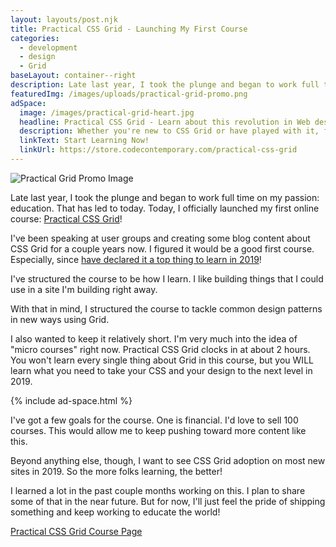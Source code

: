```yaml
---
layout: layouts/post.njk
title: Practical CSS Grid - Launching My First Course
categories:
  - development
  - design
  - Grid
baseLayout: container--right
description: Late last year, I took the plunge and began to work full time on my passion - education. That has led to today. Today, I officially launched my first online course - Practical CSS Grid!
featuredImg: /images/uploads/practical-grid-promo.png
adSpace: 
  image: /images/practical-grid-heart.jpg
  headline: Practical CSS Grid - Learn about this revolution in Web design!
  description: Whether you're new to CSS Grid or have played with it, finding practical examples of this new layout mechanism is the best way to learn it's power. Sign up below for two hours of practical grid knowledge just for you!
  linkText: Start Learning Now!
  linkUrl: https://store.codecontemporary.com/practical-css-grid
---
```


![Practical Grid Promo Image](/images/uploads/practical-grid-promo.png)

Late last year, I took the plunge and began to work full time on my passion: education. That has led to today. Today, I officially launched my first online course: [Practical CSS Grid](https://store.codecontemporary.com/practical-css-grid)!

I've been speaking at user groups and creating some blog content about CSS Grid for a couple years now. I figured it would be a good first course. Especially, since [have declared it a top thing to learn in 2019](https://zendev.com/2019/01/15/frontend-development-topics-to-learn-in-2019.html)!

I've structured the course to be how I learn. I like building things that I could use in a site I'm building right away. 

With that in mind, I structured the course to tackle common design patterns in new ways using Grid. 

I also wanted to keep it relatively short. I'm very much into the idea of "micro courses" right now. Practical CSS Grid clocks in at about 2 hours. You won't learn every single thing about Grid in this course, but you WILL learn what you need to take your CSS and your design to the next level in 2019.

{% include ad-space.html %}

I've got a few goals for the course. One is financial. I'd love to sell 100 courses. This would allow me to keep pushing toward more content like this. 

Beyond anything else, though, I want to see CSS Grid adoption on most new sites in 2019. So the more folks learning, the better!

I learned a lot in the past couple months working on this. I plan to share some of that in the near future. But for now, I'll just feel the pride of shipping something and keep working to educate the world!

[Practical CSS Grid Course Page](https://store.codecontemporary.com/practical-css-grid)